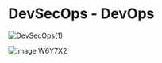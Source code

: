 # DevSecOps - DevOps

![DevSecOps(1)](https://github.com/user-attachments/assets/5de3b649-3344-4837-b986-a57537b26d50)

![image W6Y7X2](https://github.com/user-attachments/assets/1f785f20-65ba-4ce0-9061-35c385d829ad)
